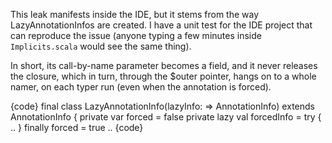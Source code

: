 This leak manifests inside the IDE, but it stems from the way LazyAnnotationInfos are created. I have a unit test for the IDE project that can reproduce the issue (anyone typing a few minutes inside `Implicits.scala` would see the same thing).

In short, its call-by-name parameter becomes a field, and it never releases the closure, which in turn, through the $outer pointer, hangs on to a whole namer, on each typer run (even when the annotation is forced).

{code}
final class LazyAnnotationInfo(lazyInfo: => AnnotationInfo) extends AnnotationInfo {
    private var forced = false
    private lazy val forcedInfo = try {
     .. 
    } finally forced = true
..
{code}


